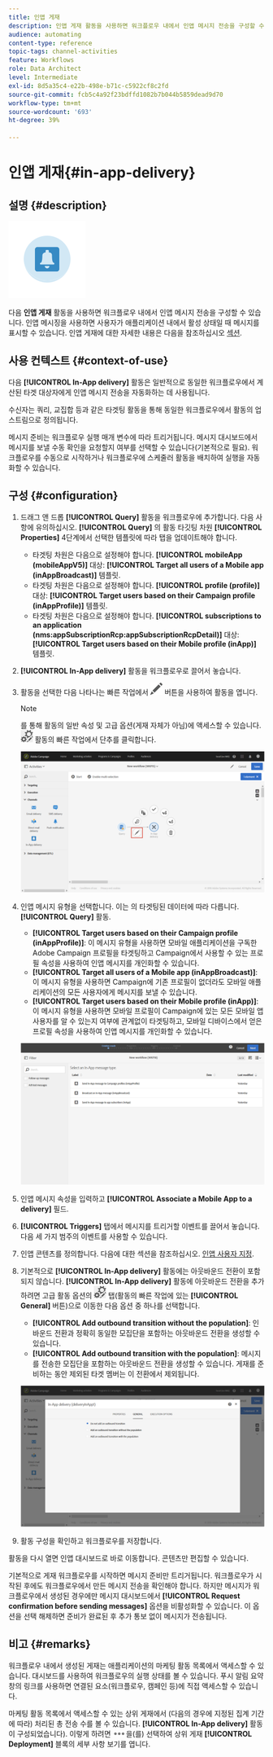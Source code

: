```yaml
---
title: 인앱 게재
description: 인앱 게재 활동을 사용하면 워크플로우 내에서 인앱 메시지 전송을 구성할 수 있습니다.
audience: automating
content-type: reference
topic-tags: channel-activities
feature: Workflows
role: Data Architect
level: Intermediate
exl-id: 8d5a35c4-e22b-498e-b71c-c5922cf8c2fd
source-git-commit: fcb5c4a92f23bdffd1082b7b044b5859dead9d70
workflow-type: tm+mt
source-wordcount: '693'
ht-degree: 39%

---
```


# 인앱 게재{#in-app-delivery}

## 설명 {#description}

![](assets/wkf_in_app_1.png)

다음 **인앱 게재** 활동을 사용하면 워크플로우 내에서 인앱 메시지 전송을 구성할 수 있습니다. 인앱 메시징을 사용하면 사용자가 애플리케이션 내에서 활성 상태일 때 메시지를 표시할 수 있습니다. 인앱 게재에 대한 자세한 내용은 다음을 참조하십시오 [섹션](../../channels/using/about-in-app-messaging.md).

## 사용 컨텍스트 {#context-of-use}

다음 **[!UICONTROL In-App delivery]** 활동은 일반적으로 동일한 워크플로우에서 계산된 타겟 대상자에게 인앱 메시지 전송을 자동화하는 데 사용됩니다.

수신자는 쿼리, 교집합 등과 같은 타겟팅 활동을 통해 동일한 워크플로우에서 활동의 업스트림으로 정의됩니다.

메시지 준비는 워크플로우 실행 매개 변수에 따라 트리거됩니다. 메시지 대시보드에서 메시지를 보낼 수동 확인을 요청할지 여부를 선택할 수 있습니다(기본적으로 필요). 워크플로우를 수동으로 시작하거나 워크플로우에 스케줄러 활동을 배치하여 실행을 자동화할 수 있습니다.

## 구성 {#configuration}

1. 드래그 앤 드롭 **[!UICONTROL Query]** 활동을 워크플로우에 추가합니다. 다음 사항에 유의하십시오. **[!UICONTROL Query]** 의 활동 타깃팅 차원 **[!UICONTROL Properties]** 4단계에서 선택한 템플릿에 따라 탭을 업데이트해야 합니다.

   * 타겟팅 차원은 다음으로 설정해야 합니다. **[!UICONTROL mobileApp (mobileAppV5)]** 대상: **[!UICONTROL Target all users of a Mobile app (inAppBroadcast)]** 템플릿.
   * 타겟팅 차원은 다음으로 설정해야 합니다. **[!UICONTROL profile (profile)]** 대상: **[!UICONTROL Target users based on their Campaign profile (inAppProfile)]** 템플릿.
   * 타겟팅 차원은 다음으로 설정해야 합니다. **[!UICONTROL subscriptions to an application (nms:appSubscriptionRcp:appSubscriptionRcpDetail)]** 대상: **[!UICONTROL Target users based on their Mobile profile (inApp)]** 템플릿.

1. **[!UICONTROL In-App delivery]** 활동을 워크플로우로 끌어서 놓습니다.
1. 활동을 선택한 다음 나타나는 빠른 작업에서 ![](assets/edit_darkgrey-24px.png) 버튼을 사용하여 활동을 엽니다.

   >[!NOTE]
   >
   >를 통해 활동의 일반 속성 및 고급 옵션(게재 자체가 아님)에 액세스할 수 있습니다. ![](assets/dlv_activity_params-24px.png) 활동의 빠른 작업에서 단추를 클릭합니다.

   ![](assets/wkf_in_app_3.png)

1. 인앱 메시지 유형을 선택합니다. 이는 의 타겟팅된 데이터에 따라 다릅니다. **[!UICONTROL Query]** 활동.

   * **[!UICONTROL Target users based on their Campaign profile (inAppProfile)]**: 이 메시지 유형을 사용하면 모바일 애플리케이션을 구독한 Adobe Campaign 프로필을 타겟팅하고 Campaign에서 사용할 수 있는 프로필 속성을 사용하여 인앱 메시지를 개인화할 수 있습니다.
   * **[!UICONTROL Target all users of a Mobile app (inAppBroadcast)]**: 이 메시지 유형을 사용하면 Campaign에 기존 프로필이 없더라도 모바일 애플리케이션의 모든 사용자에게 메시지를 보낼 수 있습니다.
   * **[!UICONTROL Target users based on their Mobile profile (inApp)]**: 이 메시지 유형을 사용하면 모바일 프로필이 Campaign에 있는 모든 모바일 앱 사용자를 알 수 있는지 여부에 관계없이 타겟팅하고, 모바일 디바이스에서 얻은 프로필 속성을 사용하여 인앱 메시지를 개인화할 수 있습니다.

   ![](assets/wkf_in_app_4.png)

1. 인앱 메시지 속성을 입력하고 **[!UICONTROL Associate a Mobile App to a delivery]** 필드.
1. **[!UICONTROL Triggers]** 탭에서 메시지를 트리거할 이벤트를 끌어서 놓습니다. 다음 세 가지 범주의 이벤트를 사용할 수 있습니다.
1. 인앱 콘텐츠를 정의합니다. 다음에 대한 섹션을 참조하십시오. [인앱 사용자 지정](../../channels/using/customizing-an-in-app-message.md).
1. 기본적으로 **[!UICONTROL In-App delivery]** 활동에는 아웃바운드 전환이 포함되지 않습니다. **[!UICONTROL In-App delivery]** 활동에 아웃바운드 전환을 추가하려면 고급 활동 옵션의 ![](assets/dlv_activity_params-24px.png) 탭(활동의 빠른 작업에 있는 **[!UICONTROL General]** 버튼)으로 이동한 다음 옵션 중 하나를 선택합니다.

   * **[!UICONTROL Add outbound transition without the population]**: 인바운드 전환과 정확히 동일한 모집단을 포함하는 아웃바운드 전환을 생성할 수 있습니다.
   * **[!UICONTROL Add outbound transition with the population]**: 메시지를 전송한 모집단을 포함하는 아웃바운드 전환을 생성할 수 있습니다. 게재를 준비하는 동안 제외된 타겟 멤버는 이 전환에서 제외됩니다.

   ![](assets/wkf_in_app_5.png)

1. 활동 구성을 확인하고 워크플로우를 저장합니다.

활동을 다시 열면 인앱 대시보드로 바로 이동합니다. 콘텐츠만 편집할 수 있습니다.

기본적으로 게재 워크플로우를 시작하면 메시지 준비만 트리거됩니다. 워크플로우가 시작된 후에도 워크플로우에서 만든 메시지 전송을 확인해야 합니다. 하지만 메시지가 워크플로우에서 생성된 경우에만 메시지 대시보드에서 **[!UICONTROL Request confirmation before sending messages]** 옵션을 비활성화할 수 있습니다. 이 옵션을 선택 해제하면 준비가 완료된 후 추가 통보 없이 메시지가 전송됩니다.

## 비고 {#remarks}

워크플로우 내에서 생성된 게재는 애플리케이션의 마케팅 활동 목록에서 액세스할 수 있습니다. 대시보드를 사용하여 워크플로우의 실행 상태를 볼 수 있습니다. 푸시 알림 요약 창의 링크를 사용하면 연결된 요소(워크플로우, 캠페인 등)에 직접 액세스할 수 있습니다.

마케팅 활동 목록에서 액세스할 수 있는 상위 게재에서 (다음의 경우에 지정된 집계 기간에 따라) 처리된 총 전송 수를 볼 수 있습니다. **[!UICONTROL In-App delivery]** 활동이 구성되었습니다). 이렇게 하려면 ![](assets/wkf_dlv_detail_button.png)을(를) 선택하여 상위 게재 **[!UICONTROL Deployment]** 블록의 세부 사항 보기를 엽니다.
